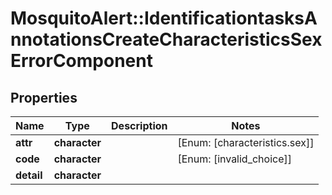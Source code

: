 # MosquitoAlert::IdentificationtasksAnnotationsCreateCharacteristicsSexErrorComponent


## Properties
Name | Type | Description | Notes
------------ | ------------- | ------------- | -------------
**attr** | **character** |  | [Enum: [characteristics.sex]] 
**code** | **character** |  | [Enum: [invalid_choice]] 
**detail** | **character** |  | 


